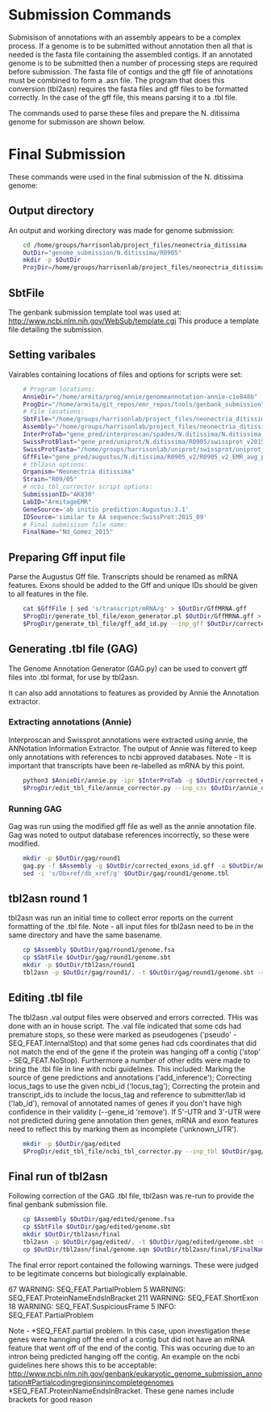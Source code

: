 # Submission Commands

Submisison of annotations with an assembly appears to be a complex process.
If a genome is to be submitted without annotation then all that is needed is the
fasta file containing the assembled contigs. If an annotated genome is to be
submitted then a number of processing steps are required before submission. The
fasta file of contigs and the gff file of annotations must be combined to form a
.asn file. The program that does this conversion (tbl2asn) requires the fasta
files and gff files to be formatted correctly. In the case of the gff file, this
means parsing it to a .tbl file.

The commands used to parse these files and prepare the N. ditissima genome for
submisson are shown below.


# Final Submission

These commands were used in the final submission of the N. ditissima genome:


## Output directory
An output and working directory was made for genome submission:

```bash
  	cd /home/groups/harrisonlab/project_files/neonectria_ditissima
  	OutDir="genome_submission/N.ditissima/R0905"
  	mkdir -p $OutDir
  	ProjDir=/home/groups/harrisonlab/project_files/neonectria_ditissima
```

## SbtFile
The genbank submission template tool was used at:
http://www.ncbi.nlm.nih.gov/WebSub/template.cgi
This produce a template file detailing the submission.

## Setting varibales
Vairables containing locations of files and options for scripts were set:

```bash
  	# Program locations:
  	AnnieDir="/home/armita/prog/annie/genomeannotation-annie-c1e848b"
  	ProgDir="/home/armita/git_repos/emr_repos/tools/genbank_submission"
  	# File locations:
  	SbtFile="/home/groups/harrisonlab/project_files/neonectria_ditissima/collaboration/genome_submission/tbl2asn_out/genome.sbt"
  	Assembly="/home/groups/harrisonlab/project_files/neonectria_ditissima/assembly/spades/N.ditissima/R0905_v2/filtered_contigs/contigs_min_500bp_10x_filtered_renamed.fa"
  	InterProTab="gene_pred/interproscan/spades/N.ditissima/N.ditissima_interproscan.tsv"
  	SwissProtBlast="gene_pred/uniprot/N.ditissima/R0905/swissprot_v2015_09_hits.tbl"
  	SwissProtFasta="/home/groups/harrisonlab/uniprot/swissprot/uniprot_sprot.fasta"
  	GffFile="gene_pred/augustus/N.ditissima/R0905_v2/R0905_v2_EMR_aug_preds.gff"
  	# tbl2asn options:
  	Organism="Neonectria ditissima"
  	Strain="R09/05"
  	# ncbi_tbl_corrector script options:
  	SubmissionID="AK830"
  	LabID="ArmitageEMR"
  	GeneSource='ab initio prediction:Augustus:3.1'
  	IDSource='similar to AA sequence:SwissProt:2015_09'
  	# Final submisison file name:
  	FinalName="Nd_Gomez_2015"
```

## Preparing Gff input file

Parse the Augustus Gff file.
Transcripts should be renamed as mRNA features. Exons should be added to the
Gff and unique IDs should be given to all features in the file.

```bash
  	cat $GffFile | sed 's/transcript/mRNA/g' > $OutDir/GffMRNA.gff
  	$ProgDir/generate_tbl_file/exon_generator.pl $OutDir/GffMRNA.gff > $OutDir/corrected_exons.gff
  	$ProgDir/generate_tbl_file/gff_add_id.py --inp_gff $OutDir/corrected_exons.gff --out_gff $OutDir/corrected_exons_id.gff
```

## Generating .tbl file (GAG)

The Genome Annotation Generator (GAG.py) can be used to convert gff files into
.tbl format, for use by tbl2asn.

It can also add annotations to features as provided by Annie the Annotation
extractor.

### Extracting annotations (Annie)

Interproscan and Swissprot annotations were extracted using annie, the
ANNotation Information Extractor. The output of Annie was filtered to
keep only annotations with references to ncbi approved databases.
Note - It is important that transcripts have been re-labelled as mRNA by this
point.

```bash
  	python3 $AnnieDir/annie.py -ipr $InterProTab -g $OutDir/corrected_exons_id.gff -b $SwissProtBlast -db $SwissProtFasta -o $OutDir/annie_output.csv --fix_bad_products
  	$ProgDir/edit_tbl_file/annie_corrector.py --inp_csv $OutDir/annie_output.csv --out_csv $OutDir/annie_corrected_output.csv
```

### Running GAG

Gag was run using the modified gff file as well as the annie annotation file.
Gag was noted to output database references incorrectly, so these were modified.

```bash
  	mkdir -p $OutDir/gag/round1
  	gag.py -f $Assembly -g $OutDir/corrected_exons_id.gff -a $OutDir/annie_corrected_output.csv -o $OutDir/gag/round1
  	sed -i 's/Dbxref/db_xref/g' $OutDir/gag/round1/genome.tbl
```

## tbl2asn round 1

tbl2asn was run an initial time to collect error reports on the current
formatting of the .tbl file.
Note - all input files for tbl2asn need to be in the same directory and have the
same basename.

```bash
  	cp $Assembly $OutDir/gag/round1/genome.fsa  
  	cp $SbtFile $OutDir/gag/round1/genome.sbt
  	mkdir -p $OutDir/tbl2asn/round1
  	tbl2asn -p $OutDir/gag/round1/. -t $OutDir/gag/round1/genome.sbt -r $OutDir/tbl2asn/round1 -M n -Z discrep -j "[organism=$Organism] [strain=$Strain]"
```

## Editing .tbl file

The tbl2asn .val output files were observed and errors corrected. THis was done
with an in house script. The .val file indicated that some cds had premature
stops, so these were marked as pseudogenes ('pseudo' - SEQ_FEAT.InternalStop)
and that some genes had cds coordinates that did not match the end of the gene
if the protein was hanging off a contig ('stop' - SEQ_FEAT.NoStop).
Furthermore a number of other edits were made to bring the .tbl file in line
with ncbi guidelines. This included: Marking the source of gene
predictions and annotations ('add_inference'); Correcting locus_tags to use the
given ncbi_id ('locus_tag'); Correcting the protein and transcript_ids to
include the locus_tag and reference to submitter/lab id ('lab_id'), removal of
annotated names of genes if you don't have high confidence in their validity
(--gene_id 'remove'). If 5'-UTR and 3'-UTR were not predicted during gene
annotation then genes, mRNA and exon features need to reflect this by marking
them as incomplete ('unknown_UTR').

```bash
  	mkdir -p $OutDir/gag/edited
  	$ProgDir/edit_tbl_file/ncbi_tbl_corrector.py --inp_tbl $OutDir/gag/round1/genome.tbl --inp_val $OutDir/tbl2asn/round1/genome.val --locus_tag $SubmissionID --lab_id $LabID --gene_id "remove" --add_inference "$GeneSource" "$IDSource" --edits stop pseudo unknown_UTR --out_tbl $OutDir/gag/edited/genome.tbl
```

## Final run of tbl2asn

Following correction of the GAG .tbl file, tbl2asn was re-run to provide the
final genbank submission file.

```bash
  	cp $Assembly $OutDir/gag/edited/genome.fsa
  	cp $SbtFile $OutDir/gag/edited/genome.sbt
  	mkdir $OutDir/tbl2asn/final
  	tbl2asn -p $OutDir/gag/edited/. -t $OutDir/gag/edited/genome.sbt -r $OutDir/tbl2asn/final -M n -Z discrep -j "[organism=$Organism] [strain=$Strain]"
  	cp $OutDir/tbl2asn/final/genome.sqn $OutDir/tbl2asn/final/$FinalName.sqn
```

The final error report contained the following warnings. These were judged to be
legitimate concerns but biologically explainable.

67 WARNING: SEQ_FEAT.PartialProblem
 5 WARNING: SEQ_FEAT.ProteinNameEndsInBracket
211 WARNING: SEQ_FEAT.ShortExon
18 WARNING: SEQ_FEAT.SuspiciousFrame
 5 INFO:    SEQ_FEAT.PartialProblem

 Note -
 *SEQ_FEAT.partial problem. In this case, upon investigation these genes were hannging
 off the end of a contig but did not have an mRNA feature that went off of the
 end of the contig. This was occuring due to an intron being predicted hanging
 off the contig. An example on the ncbi guidelines here shows this to be
 acceptable:
 http://www.ncbi.nlm.nih.gov/genbank/eukaryotic_genome_submission_annotation#Partialcodingregionsinincompletegenomes
 *SEQ_FEAT.ProteinNameEndsInBracket. These gene names include brackets for good
 reason
